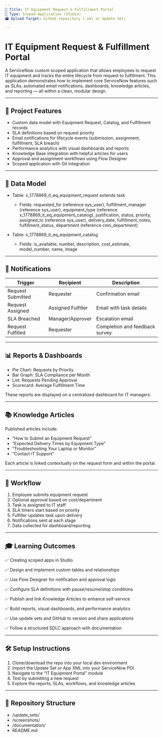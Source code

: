 ```yaml
---
📁 Title: IT Equipment Request & Fulfillment Portal
📌 Type: Scoped Application (Studio)
🗃 Upload Target: GitHub repository (.xml or Update Set)

---
```


# IT Equipment Request & Fulfillment Portal

A ServiceNow custom scoped application that allows employees to request IT equipment and tracks the entire lifecycle from request to fulfillment. This application demonstrates how to implement core ServiceNow features such as SLAs, automated email notifications, dashboards, knowledge articles, and reporting — all within a clean, modular design.

---

## 🚀 Project Features

* Custom data model with Equipment Request, Catalog, and Fulfillment records
* SLA definitions based on request priority
* Email notifications for lifecycle events (submission, assignment, fulfillment, SLA breach)
* Performance analytics with visual dashboards and reports
* Knowledge Base integration with helpful articles for users
* Approval and assignment workflows using Flow Designer
* Scoped application with Git integration

---

## 🧱 Data Model

* Table: x\_1778869\_it\_eq\_equipment\_request extends task

  * Fields: requested\_for (reference sys\_user), fulfillment\_manager (reference sys\_user), equipment\_type (reference x\_1778869\_it\_eq\_equipment\_catalog), justification, status, priority, assigned\_to (reference sys\_user), delivery\_date, fulfillment\_notes, fulfillment\_status, department (reference cmn\_department)
* Table: x\_1778869\_it\_eq\_equipment\_catalog

  * Fields: is\_available, number, description, cost\_estimate, model\_number, name, image

---

## 🔔 Notifications

| Trigger           | Recipient          | Description                    |
| ----------------- | ------------------ | ------------------------------ |
| Request Submitted | Requester          | Confirmation email             |
| Request Assigned  | Assigned Fulfiller | Email with task details        |
| SLA Breached      | Manager/Approver   | Escalation email               |
| Request Fulfilled | Requester          | Completion and feedback survey |

---

## 📊 Reports & Dashboards

* Pie Chart: Requests by Priority
* Bar Graph: SLA Compliance per Month
* List: Requests Pending Approval
* Scorecard: Average Fulfillment Time

These reports are displayed on a centralized dashboard for IT managers.

---

## 📚 Knowledge Articles

Published articles include:

* “How to Submit an Equipment Request”
* “Expected Delivery Times by Equipment Type”
* “Troubleshooting Your Laptop or Monitor”
* “Contact IT Support”

Each article is linked contextually on the request form and within the portal.

---

## 🔁 Workflow

1. Employee submits equipment request
2. Optional approval based on cost/department
3. Task is assigned to IT staff
4. SLA timers start based on priority
5. Fulfiller updates task upon delivery
6. Notifications sent at each stage
7. Data collected for dashboard/reporting

---

## 🎓 Learning Outcomes

✅ Creating scoped apps in Studio

✅ Design and implement custom tables and relationships

✅ Use Flow Designer for notification and approval logic

✅ Configure SLA definitions with pause/resume/stop conditions

✅ Publish and link Knowledge Articles to enhance self-service

✅ Build reports, visual dashboards, and performance analytics

✅ Use update sets and GitHub to version and share applications

✅ Follow a structured SDLC approach with documentation

---

## 🛠 Setup Instructions

1. Clone/download the repo into your local dev environment
2. Import the Update Set or App XML into your ServiceNow PDI
3. Navigate to the “IT Equipment Portal” module
4. Test by submitting a new request
5. Explore the reports, SLAs, workflows, and knowledge articles

---

## 📂 Repository Structure

* /update_sets/
* /screenshots/
* /documentation/
* README.md


